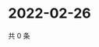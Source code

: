 # 2022-02-26

共 0 条

<!-- BEGIN WEIBO -->
<!-- 最后更新时间 Sat Feb 26 2022 04:15:03 GMT+0800 (China Standard Time) -->

<!-- END WEIBO -->
